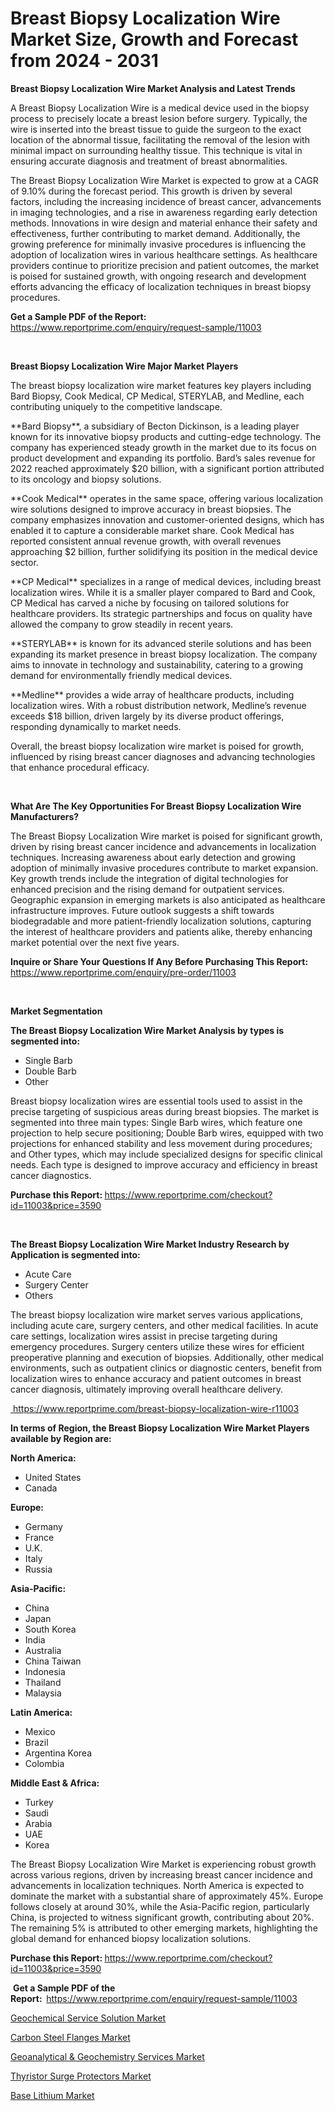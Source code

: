 <p><h1>Breast Biopsy Localization Wire Market Size, Growth and Forecast from 2024 - 2031</h1></p><p><strong>Breast Biopsy Localization Wire Market Analysis and Latest Trends</strong></p>
<p><p>A Breast Biopsy Localization Wire is a medical device used in the biopsy process to precisely locate a breast lesion before surgery. Typically, the wire is inserted into the breast tissue to guide the surgeon to the exact location of the abnormal tissue, facilitating the removal of the lesion with minimal impact on surrounding healthy tissue. This technique is vital in ensuring accurate diagnosis and treatment of breast abnormalities.</p><p>The Breast Biopsy Localization Wire Market is expected to grow at a CAGR of 9.10% during the forecast period. This growth is driven by several factors, including the increasing incidence of breast cancer, advancements in imaging technologies, and a rise in awareness regarding early detection methods. Innovations in wire design and material enhance their safety and effectiveness, further contributing to market demand. Additionally, the growing preference for minimally invasive procedures is influencing the adoption of localization wires in various healthcare settings. As healthcare providers continue to prioritize precision and patient outcomes, the market is poised for sustained growth, with ongoing research and development efforts advancing the efficacy of localization techniques in breast biopsy procedures.</p></p>
<p><strong>Get a Sample PDF of the Report:&nbsp;</strong> <a href="https://www.reportprime.com/enquiry/request-sample/11003">https://www.reportprime.com/enquiry/request-sample/11003</a></p>
<p>&nbsp;</p>
<p><strong>Breast Biopsy Localization Wire Major Market Players</strong></p>
<p><p>The breast biopsy localization wire market features key players including Bard Biopsy, Cook Medical, CP Medical, STERYLAB, and Medline, each contributing uniquely to the competitive landscape.</p><p>**Bard Biopsy**, a subsidiary of Becton Dickinson, is a leading player known for its innovative biopsy products and cutting-edge technology. The company has experienced steady growth in the market due to its focus on product development and expanding its portfolio. Bard’s sales revenue for 2022 reached approximately $20 billion, with a significant portion attributed to its oncology and biopsy solutions.</p><p>**Cook Medical** operates in the same space, offering various localization wire solutions designed to improve accuracy in breast biopsies. The company emphasizes innovation and customer-oriented designs, which has enabled it to capture a considerable market share. Cook Medical has reported consistent annual revenue growth, with overall revenues approaching $2 billion, further solidifying its position in the medical device sector.</p><p>**CP Medical** specializes in a range of medical devices, including breast localization wires. While it is a smaller player compared to Bard and Cook, CP Medical has carved a niche by focusing on tailored solutions for healthcare providers. Its strategic partnerships and focus on quality have allowed the company to grow steadily in recent years.</p><p>**STERYLAB** is known for its advanced sterile solutions and has been expanding its market presence in breast biopsy localization. The company aims to innovate in technology and sustainability, catering to a growing demand for environmentally friendly medical devices.</p><p>**Medline** provides a wide array of healthcare products, including localization wires. With a robust distribution network, Medline’s revenue exceeds $18 billion, driven largely by its diverse product offerings, responding dynamically to market needs. </p><p>Overall, the breast biopsy localization wire market is poised for growth, influenced by rising breast cancer diagnoses and advancing technologies that enhance procedural efficacy.</p></p>
<p>&nbsp;</p>
<p><strong>What Are The Key Opportunities For Breast Biopsy Localization Wire Manufacturers?</strong></p>
<p><p>The Breast Biopsy Localization Wire market is poised for significant growth, driven by rising breast cancer incidence and advancements in localization techniques. Increasing awareness about early detection and growing adoption of minimally invasive procedures contribute to market expansion. Key growth trends include the integration of digital technologies for enhanced precision and the rising demand for outpatient services. Geographic expansion in emerging markets is also anticipated as healthcare infrastructure improves. Future outlook suggests a shift towards biodegradable and more patient-friendly localization solutions, capturing the interest of healthcare providers and patients alike, thereby enhancing market potential over the next five years.</p></p>
<p><strong>Inquire or Share Your Questions If Any Before Purchasing This Report:</strong> <a href="https://www.reportprime.com/enquiry/pre-order/11003">https://www.reportprime.com/enquiry/pre-order/11003</a></p>
<p>&nbsp;</p>
<p><strong>Market Segmentation</strong></p>
<p><strong>The Breast Biopsy Localization Wire Market Analysis by types is segmented into:</strong></p>
<p><ul><li>Single Barb</li><li>Double Barb</li><li>Other</li></ul></p>
<p><p>Breast biopsy localization wires are essential tools used to assist in the precise targeting of suspicious areas during breast biopsies. The market is segmented into three main types: Single Barb wires, which feature one projection to help secure positioning; Double Barb wires, equipped with two projections for enhanced stability and less movement during procedures; and Other types, which may include specialized designs for specific clinical needs. Each type is designed to improve accuracy and efficiency in breast cancer diagnostics.</p></p>
<p><strong>Purchase this Report:&nbsp;</strong><a href="https://www.reportprime.com/checkout?id=11003&price=3590">https://www.reportprime.com/checkout?id=11003&price=3590</a></p>
<p>&nbsp;</p>
<p><strong>The Breast Biopsy Localization Wire Market Industry Research by Application is segmented into:</strong></p>
<p><ul><li>Acute Care</li><li>Surgery Center</li><li>Others</li></ul></p>
<p><p>The breast biopsy localization wire market serves various applications, including acute care, surgery centers, and other medical facilities. In acute care settings, localization wires assist in precise targeting during emergency procedures. Surgery centers utilize these wires for efficient preoperative planning and execution of biopsies. Additionally, other medical environments, such as outpatient clinics or diagnostic centers, benefit from localization wires to enhance accuracy and patient outcomes in breast cancer diagnosis, ultimately improving overall healthcare delivery.</p></p>
<p><a href="https://www.reportprime.com/breast-biopsy-localization-wire-r11003">&nbsp;https://www.reportprime.com/breast-biopsy-localization-wire-r11003</a></p>
<p><strong>In terms of Region, the Breast Biopsy Localization Wire Market Players available by Region are:</strong></p>
<p>
    <p> <strong> North America: </strong>
        <ul>
            <li>United States</li>
            <li>Canada</li>
        </ul>
        </p> 
    <p> <strong> Europe: </strong>
        <ul>
            <li>Germany</li>
            <li>France</li>
            <li>U.K.</li>
            <li>Italy</li>
            <li>Russia</li>
        </ul>
        </p> 
    <p> <strong> Asia-Pacific: </strong>
        <ul>
            <li>China</li>
            <li>Japan</li>
            <li>South Korea</li>
            <li>India</li>
            <li>Australia</li>
            <li>China Taiwan</li>
            <li>Indonesia</li>
            <li>Thailand</li>
            <li>Malaysia</li>
        </ul>
        </p> 
    <p> <strong> Latin America: </strong>
        <ul>
            <li>Mexico</li>
            <li>Brazil</li>
            <li>Argentina Korea</li>
            <li>Colombia</li>
        </ul>
        </p> 
    <p> <strong> Middle East & Africa: </strong>
        <ul>
            <li>Turkey</li>
            <li>Saudi</li>
            <li>Arabia</li>
            <li>UAE</li>
            <li>Korea</li>
        </ul>
    </p>
    </p>
<p><p>The Breast Biopsy Localization Wire Market is experiencing robust growth across various regions, driven by increasing breast cancer incidence and advancements in localization techniques. North America is expected to dominate the market with a substantial share of approximately 45%. Europe follows closely at around 30%, while the Asia-Pacific region, particularly China, is projected to witness significant growth, contributing about 20%. The remaining 5% is attributed to other emerging markets, highlighting the global demand for enhanced biopsy localization solutions.</p></p>
<p><strong>Purchase this Report: </strong><a href="https://www.reportprime.com/checkout?id=11003&price=3590">https://www.reportprime.com/checkout?id=11003&price=3590</a></p>
<p>&nbsp;<strong>Get a Sample PDF of the Report:&nbsp;&nbsp;</strong><a href="https://www.reportprime.com/enquiry/request-sample/11003">https://www.reportprime.com/enquiry/request-sample/11003</a></p>
<p><strong></strong></p>
<p><p><a href="https://issuu.com/reportprime-2/docs/geochemical-service-solution-market_97a8027c27bdda">Geochemical Service Solution Market</a></p><p><a href="https://www.linkedin.com/pulse/carbon-steel-flanges-market-size-growth-trends-industry-finjf?trackingId=Jxl2ho8yQJGZmex7IewchQ%3D%3D">Carbon Steel Flanges Market</a></p><p><a href="https://issuu.com/reportprime-2/docs/geoanalytical-geochemistry-services_46b162ed43874a">Geoanalytical & Geochemistry Services Market</a></p><p><a href="https://www.linkedin.com/pulse/analyzing-key-drivers-thyristor-surge-protectors-market-trends-nkv6e?trackingId=JzkAN6UXRCO%2BL9782QWfKg%3D%3D">Thyristor Surge Protectors Market</a></p><p><a href="https://medium.com/@angelawalsh696/the-market-for-base-lithium-market-is-examined-in-this-report-along-with-the-factors-that-are-e5b2571414e0">Base Lithium Market</a></p></p>